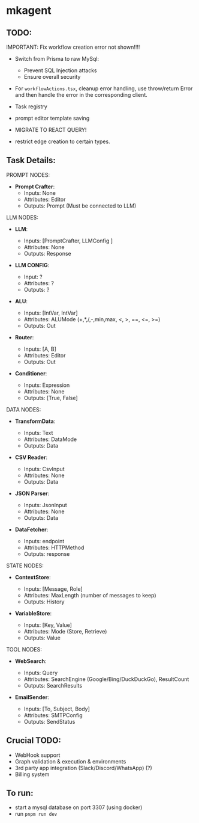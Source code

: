 # mkagent

## TODO:

IMPORTANT: Fix workflow creation error not shown!!!!

- Switch from Prisma to raw MySql:
  - Prevent SQL Injection attacks
  - Ensure overall security
- For `workflowActions.tsx`, cleanup error handling, use throw/return Error and then handle the error in the corresponding client.
- Task registry

- prompt editor template saving
- MIGRATE TO REACT QUERY!
- restrict edge creation to certain types.

## Task Details:

PROMPT NODES:

- **Prompt Crafter**:
  - Inputs: None
  - Attributes: Editor
  - Outputs: Prompt (Must be connected to LLM)

LLM NODES:

- **LLM**:

  - Inputs: [PromptCrafter, LLMConfig ]
  - Attributes: None
  - Outputs: Response

- **LLM CONFIG**:
  - Input: ?
  - Attributes: ?
  - Outputs: ?
- **ALU**:

  - Inputs: [IntVar, IntVar]
  - Attributes: ALUMode (+,\*,/,-,min,max, <, >, ==, <=, >=)
  - Outputs: Out

- **Router**:

  - Inputs: [A, B]
  - Attributes: Editor
  - Outputs: Out

- **Conditioner**:
  - Inputs: Expression
  - Attributes: None
  - Outputs: [True, False]

DATA NODES:

- **TransformData**:
  - Inputs: Text
  - Attributes: DataMode
  - Outputs: Data
- **CSV Reader**:

  - Inputs: CsvInput
  - Attributes: None
  - Outputs: Data

- **JSON Parser**:

  - Inputs: JsonInput
  - Attributes: None
  - Outputs: Data

- **DataFetcher**:
  - Inputs: endpoint
  - Attributes: HTTPMethod
  - Outputs: response

STATE NODES:

- **ContextStore**:

  - Inputs: [Message, Role]
  - Attributes: MaxLength (number of messages to keep)
  - Outputs: History

- **VariableStore**:
  - Inputs: [Key, Value]
  - Attributes: Mode (Store, Retrieve)
  - Outputs: Value

TOOL NODES:

- **WebSearch**:

  - Inputs: Query
  - Attributes: SearchEngine (Google/Bing/DuckDuckGo), ResultCount
  - Outputs: SearchResults

- **EmailSender**:
  - Inputs: [To, Subject, Body]
  - Attributes: SMTPConfig
  - Outputs: SendStatus

## Crucial TODO:

- WebHook support
- Graph validation & execution & environments
- 3rd party app integration (Slack/Discord/WhatsApp) (?)
- Billing system

## To run:

- start a mysql database on port 3307 (using docker)
- run `pnpm run dev`
